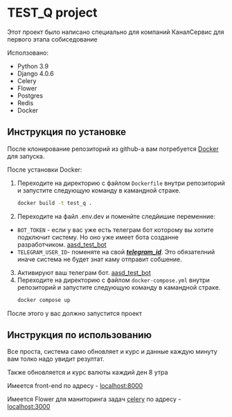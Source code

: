 # TEST_Q project

Этот проект было написано специально для компаний КаналСервис для первого этапа собиседование

Исползовано:
- Python 3.9
- Django 4.0.6
- Celery
- Flower
- Postgres
- Redis
- Docker

## Инструкция по установке

После клонирование репозиторий из github-а вам потребуется [Docker](https://docker.com/) для запуска.

После установки Docker:
1. Переходите на директорию с файлом `Dockerfile` внутри репозиторий и запустите следующую команду в камандной страке.
    ```bash
    docker build -t test_q .
    ```
2. Переходите на файл .env.dev и поменйте следйишие переменние:
- `BOT_TOKEN` - если у вас уже есть телеграм бот которому вы хотите подключит систему. Но оно уже имеет бота созданне разработчиком. [aasd_test_bot](https://t.me/aasd_test_bot)
- `TELEGRAM_USER_ID`- поменяте на свой [_**telegram_id**_](https://perfluence.net/blog/article/kak-uznat-id-telegram). Это обязателний иначе система не будет знат каму отправит собшение.
3. Активируют ваш телеграм бот. [aasd_test_bot](https://t.me/aasd_test_bot)
4. Переходите на директорию с файлом `docker-compose.yml` внутри репозиторий и запустите следующую команду в камандной страке.
    ```bash
    docker compose up
    ```
После этого у вас должно запустится проект

## Инструкция по использованию

Все проста, система само обновляет и курс и данные каждую минуту вам толко надо увидит резултат.

Также обновляется и курс валюты каждий ден 8 утра

Имеется front-end по адресу - [localhost:8000](https://localhost:8000)

Имеется Flower для маниторинга задач [celery](https://docs.celeryq.dev/en/stable/index.html) по адресу - [localhost:3000](https://localhost:3000)
